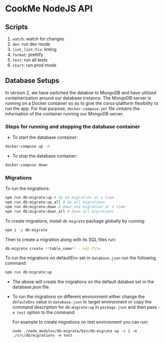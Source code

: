 # CookMe NodeJS API

## Scripts

1. `watch`: watch for changes
2. `dev`: run dev mode
3. `lint`, `lint:fix`: linting
4. `format`: prettify
5. `test`: run all tests
6. `start`: run prod mode

## Database Setups

In version 2, we have switched the databse to MongoDB and have utilized containerization around our database instance. The MongoDB server is running on a Docker container so as to give the corss-platform flexibility to run the app. For that purpose, `docker-compose.yml` file cintains the information of the container running our MongoDB server.

### Steps for running and stopping the database container

- To start the database container:

```bash
docker-compose up -d
```

- To stop the database container:

```bash
docker-compose down
```

### Migrations

To run the migrations:

```bash
npm run db:migrate:up # Up oe migration at a time
npm run db:migrate:up_all # Up all migrations
npm run db:migrate:down # Down one migration at a time
npm run db:migrate:down_all # Down all migrations
```

To create migrations, install `db-migrate` package globally by running:

```bash
npm i -g db-migrate
```

Then to create a migration along with its SQL files run:

```bash
db-migrate create **table_name** --sql-file
```

To run the migrations on defaultEnv set in `database.json` run the following command:

```bash
npm run db:migrate:up
```

- The above will create the migrations on the default databse set in the database.json file.
- To run the migrations on different environment either change the `defauleEnv` value in `database.json` to target environment or copy the command description for `db:migrate:up` in `package.json` and then pass `-e test` option to the command

  For example to create migrations on test environment you can run:

  ```
  node ./node_modules/db-migrate/bin/db-migrate up -c 1 -m ./src/db/migrations -e test
  ```

<!-- TODO:
  - Create Migrations and tables for models
  - Create database tests for CRUD operations associated with models
  - Add validations for models
  - Add JWT authentication for models
-->
